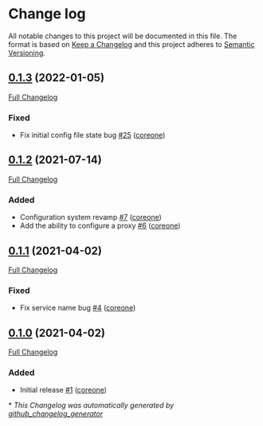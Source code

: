 # Change log

All notable changes to this project will be documented in this file. The format is based on [Keep a Changelog](http://keepachangelog.com/en/1.0.0/) and this project adheres to [Semantic Versioning](http://semver.org).

## [0.1.3](https://github.com/broadinstitute/puppet-sentinelone_agent/tree/0.1.3) (2022-01-05)

[Full Changelog](https://github.com/broadinstitute/puppet-sentinelone_agent/compare/0.1.2...0.1.3)

### Fixed

- Fix initial config file state bug [\#25](https://github.com/broadinstitute/puppet-sentinelone_agent/pull/25) ([coreone](https://github.com/coreone))

## [0.1.2](https://github.com/broadinstitute/puppet-sentinelone_agent/tree/0.1.2) (2021-07-14)

[Full Changelog](https://github.com/broadinstitute/puppet-sentinelone_agent/compare/0.1.1...0.1.2)

### Added

- Configuration system revamp [\#7](https://github.com/broadinstitute/puppet-sentinelone_agent/pull/7) ([coreone](https://github.com/coreone))
- Add the ability to configure a proxy [\#6](https://github.com/broadinstitute/puppet-sentinelone_agent/pull/6) ([coreone](https://github.com/coreone))

## [0.1.1](https://github.com/broadinstitute/puppet-sentinelone_agent/tree/0.1.1) (2021-04-02)

[Full Changelog](https://github.com/broadinstitute/puppet-sentinelone_agent/compare/0.1.0...0.1.1)

### Fixed

- Fix service name bug [\#4](https://github.com/broadinstitute/puppet-sentinelone_agent/pull/4) ([coreone](https://github.com/coreone))

## [0.1.0](https://github.com/broadinstitute/puppet-sentinelone_agent/tree/0.1.0) (2021-04-02)

[Full Changelog](https://github.com/broadinstitute/puppet-sentinelone_agent/compare/7e0f427cd6f07e71541a6771b26a36b53ca37598...0.1.0)

### Added

- Initial release [\#1](https://github.com/broadinstitute/puppet-sentinelone_agent/pull/1) ([coreone](https://github.com/coreone))



\* *This Changelog was automatically generated by [github_changelog_generator](https://github.com/github-changelog-generator/github-changelog-generator)*
